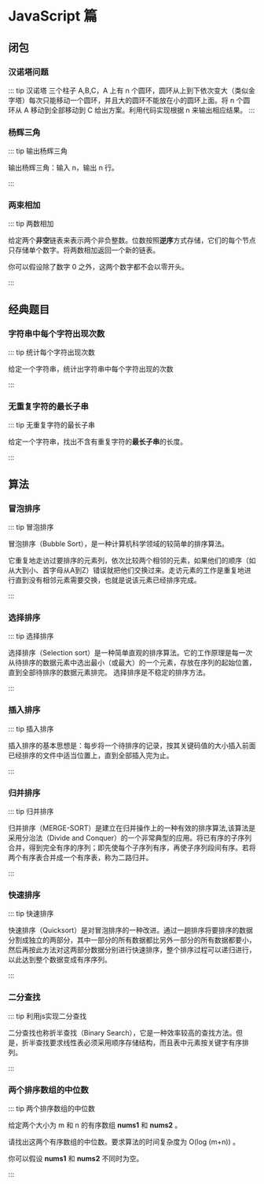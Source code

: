 # JavaScript 篇
## 闭包

### 汉诺塔问题

::: tip 汉诺塔
三个柱子 A,B,C，A 上有 n 个圆环，圆环从上到下依次变大（类似金字塔）每次只能移动一个圆环，并且大的圆环不能放在小的圆环上面。将 n 个圆环从 A 移动到全部移动到 C 给出方案。利用代码实现根据 n 来输出相应结果。
:::

<hideShow>
<template slot="example">

n = 1

    A -----> C

n = 2

    A -----> B
    A -----> C
    B -----> C

</template>
<template slot="answer">

```javascript
function move(n, a, b, c) {
  if (n === 1) {
    return console.log(a, ' ----->', c)
  }
  move(n - 1, a, c, b)
  move(1, a, b, c)
  move(n - 1, b, a, c)
}
move(3, 'A', 'B', 'C')
```

</template>
</hideShow>

### 杨辉三角
::: tip 输出杨辉三角

输出杨辉三角：输入 n，输出 n 行。

:::


<hideShow>
<template slot="example">

n = 1

    1

n = 3

    1
    1, 1
    1, 2, 1

</template>
<template slot="answer">

```javascript
function triangle(n) {
  let list = [1]
  let num = 0
  while (num < n) {
    console.log(list)
    const arr = []
    num++

    list.push(0)
    list.reduce((a, b, key) => {
      arr[key] = a + b
      return b
    }, 0)
    list = arr
  }
}
triangle(15)
```

</template>
</hideShow>

### 两束相加

::: tip 两数相加

给定两个**非空**链表来表示两个非负整数。位数按照**逆序**方式存储，它们的每个节点只存储单个数字。将两数相加返回一个新的链表。

你可以假设除了数字 0 之外，这两个数字都不会以零开头。

:::

<hideShow>
<template slot="example">

```
输入：(2 -> 4 -> 3) + (5 -> 6 -> 4)
输出：7 -> 0 -> 8
原因：342 + 465 = 807
```

输入输出格式： （链表）

```javascript
function ListNode(val) {
  this.val = val
  this.next = null
}
l1: {"val":2,"next":{"val":4,"next": {"val": 3,"next":null}}}
l2: {"val":5,"next":{"val":6,"next": {"val": 4,"next":null}}}

输出：{"val":7,"next":{"val":0,"next": {"val": ,"next":null}}}

```



</template>
<template slot="answer">

```javascript
var addTwoNumbers = function(l1, l2, num = 0) {
  let a = l1.val ? l1.val : 0
  let b = l2.val ? l2.val : 0
  let n = a + b + num
  let node = new ListNode(n % 10)
  if (!l1.next && !l2.next) {
    if (n >= 10) {
      node.next = new ListNode(1)
    }
    return node
  }
  node.next = addTwoNumbers( l1.next ? l1.next : {}, l2.next ? l2.next : {}, (n>9?1:0))
  return node
}
addTwoNumbers(l1, l2)
```

</template>
</hideShow>

## 经典题目

### 字符串中每个字符出现次数

::: tip 统计每个字符出现次数

给定一个字符串，统计出字符串中每个字符出现的次数

:::
<hideShow>
<template slot="example">

str = '1122qqqe'

    1: 2,
    2: 2,
    q: 3,
    e: 1

</template>
<template slot="answer">

```javascript
let str = '1234qwer*)('
const obj = Array.prototype.reduce.call(str, (a, b) => {
  a[b] ? a[b]++ : a[b] = 1
  return a
}, {})
console.log(obj)
```

</template>
</hideShow>

### 无重复字符的最长子串

::: tip 无重复字符的最长子串

给定一个字符串，找出不含有重复字符的**最长子串**的长度。

:::
<hideShow>
<template slot="example">

```
输入: "abcabcbb"
输出: 3 
解释: 无重复字符的最长子串是 "abc"，其长度为 3。
```

</template>
<template slot="answer">

```javascript
const str = 'abcabcd '
var lengthOfLongestSubstring = function(s) {
  let max = 0
  let [l, r] = [0, 0]
  for (let i = 0; i < s.length; i++) {
    if (s.slice(l, r).includes(s[i])) l += s.slice(l, r).indexOf(s[i]) + 1
    r++
    if (s.slice(l, r).length > max) max = s.slice(l, r).length
  }
  return max
}
console.log(lengthOfLongestSubstring(str))
```

</template>
</hideShow>

## 

## 算法

### 冒泡排序

::: tip 冒泡排序

冒泡排序（Bubble Sort），是一种计算机科学领域的较简单的排序算法。

它重复地走访过要排序的元素列，依次比较两个相邻的元素，如果他们的顺序（如从大到小、首字母从A到Z）错误就把他们交换过来。走访元素的工作是重复地进行直到没有相邻元素需要交换，也就是说该元素已经排序完成。

:::

<hideShow>
<template slot="example">

`<无>`

</template>
<template slot="answer">

```javascript
/**
 * 冒泡排序
 */
function bubbleSort(arr) {
  for (let i = 0; i < arr.length - 1; i++) {
    for (let j = 0; j < arr.length - i - 1; j++) {
      [arr[j], arr[j + 1]] =
        arr[j] > arr[j + 1] 
          ? [arr[j + 1], arr[j]] : [arr[j], arr[j + 1]]
    }
  }
  return arr
}
```

</template>
</hideShow>

### 选择排序

::: tip 选择排序

选择排序（Selection sort）是一种简单直观的排序算法。它的工作原理是每一次从待排序的数据元素中选出最小（或最大）的一个元素，存放在序列的起始位置，直到全部待排序的数据元素排完。 选择排序是不稳定的排序方法。

:::

<hideShow>
<template slot="example">

`<无>`

</template>
<template slot="answer">

```javascript
/**
 * 选择排序
 */
function selectionSort(arr) {
  for (let i = 0; i < arr.length - 1; i++) {
    for (let j = i + 1; j < arr.length; j++) {
      [arr[i], arr[j]] = arr[i] > arr[j] ? [arr[j], arr[i]] : [arr[i], arr[j]]
    }
  }
  return arr
}
```

</template>
</hideShow>

### 插入排序

::: tip 插入排序

插入排序的基本思想是：每步将一个待排序的记录，按其关键码值的大小插入前面已经排序的文件中适当位置上，直到全部插入完为止。

:::

<hideShow>
<template slot="example">

`<无>`

</template>
<template slot="answer">

```javascript
/**
 * 插入排序
 */
function insertSort(arr) {
  let tem,j
  for(let i = 0; i<arr.length; i++){
    j = i
    tem = arr[i]
    while(j>0&& arr[j-1]>tem){
      arr[j] = arr[j -1]
      j--
    }
    arr[j] = tem
  }
  return arr
}
```

</template>
</hideShow>

### 归并排序

::: tip 归并排序

归并排序（MERGE-SORT）是建立在归并操作上的一种有效的排序算法,该算法是采用分治法（Divide and Conquer）的一个非常典型的应用。将已有序的子序列合并，得到完全有序的序列；即先使每个子序列有序，再使子序列段间有序。若将两个有序表合并成一个有序表，称为二路归并。

:::

<hideShow>
<template slot="example">

`<无>`

</template>
<template slot="answer">

```javascript
/**
 * 归并排序
 */
function mergeSort(arr) {
  if (arr.length <= 1) return arr
  const left = mergeSort(arr.splice(0, parseInt(arr.length / 2)))
  const right = mergeSort(arr)
  return ((left, right) => {
    let [l, r, result] = [0, 0, []]
    while (l < left.length && r < right.length) {
      if (left[l] < right[r]) {
        result.push(left[l])
        l += 1
      } else {
        result.push(right[r])
        r += 1
      }
    }
    result.push(...left.slice(l))
    result.push(...right.slice(r))
    return result
  })(left, right)
}
```

</template>
</hideShow>

### 快速排序

::: tip 快速排序

快速排序（Quicksort）是对冒泡排序的一种改进。通过一趟排序将要排序的数据分割成独立的两部分，其中一部分的所有数据都比另外一部分的所有数据都要小，然后再按此方法对这两部分数据分别进行快速排序，整个排序过程可以递归进行，以此达到整个数据变成有序序列。

:::

<hideShow>
<template slot="example">

`<无>`

</template>
<template slot="answer">

```javascript
/**
 * 快速排序
 */
function quickSort(arr) {
  if (arr.length < 2) return arr
  const baseValue = arr[0]
  const [less, equal, greater] = [[], [], []]
  arr.forEach(item => {
    let n = baseValue - item
    n == 0 ? equal.push(item) : n > 0 ? less.push(item) : greater.push(item)
  })
  return [...quickSort(less), ...equal, ...quickSort(greater)]
}
```

</template>
</hideShow>

### 二分查找

::: tip 利用js实现二分查找

二分查找也称折半查找（Binary Search），它是一种效率较高的查找方法。但是，折半查找要求线性表必须采用顺序存储结构，而且表中元素按关键字有序排列。

:::

<hideShow>
<template slot="example">

`<无>`

</template>
<template slot="answer">

```javascript
function findArr(arr, val) {
  let low = 0
  let high = arr.length - 1
  while (low <= high) {
    let index = parseInt((low + high) / 2)
    let guess = arr[index]
    if (guess == val) return index
    if (guess > val) high = parseInt(index - 1)
    else low = index + 1
  }
  return -1
}
```

</template>
</hideShow>

### 两个排序数组的中位数

::: tip 两个排序数组的中位数

给定两个大小为 m 和 n 的有序数组 **nums1** 和 **nums2** 。

请找出这两个有序数组的中位数。要求算法的时间复杂度为 O(log (m+n)) 。

你可以假设 **nums1** 和 **nums2** 不同时为空。

:::
<hideShow>
<template slot="example">

**示例 1:**

```
nums1 = [1, 3]
nums2 = [2]

中位数是 2.0
```

**示例 2:**

```
nums1 = [1, 2]
nums2 = [3, 4]

中位数是 (2 + 3)/2 = 2.5
```



</template>

<template slot="answer">

```javascript
var findMedianSortedArrays = function(nums1, nums2) {
  var len1 = nums1.length
  var len2 = nums2.length
  var len = len1 + len2
  var zn = len / 2
  var n1 = len1 / 2
  var n2 = zn - n1
  var i1, j1, i2, j2
  if (n1 % 1 > 0) {
    i1 = j1 = n1 >> 0
  } else {
    i1 = n1 - 1
    j1 = n1
  }
  if (n2 % 1 > 0) {
    i2 = j2 = n2 >> 0
  } else {
    i2 = n2 - 1
    j2 = n2
  }
  return test(i1, j1, i2, j2)
  function test(i1, j1, i2, j2) {
    var l1, r1, l2, r2
    l1 = nums1[i1] || -Infinity
    r1 = nums1[j1] || Infinity
    l2 = nums2[i2] || -Infinity
    r2 = nums2[j2] || Infinity
    if (l1 > r2) {
      return test(i1 - 1, i1, j2, j2 + 1)
    } else if (l2 > r1) {
      return test(j1, j1 + 1, i2 - 1, i2)
    } else {
      if (zn > zn >> 0) {
        return Math.max(l1, l2)
      } else {
        return (Math.max(l1, l2) + Math.min(r1, r2)) / 2
      }
    }
  }
}

console.log(findMedianSortedArrays([1, 2], [3, 4]))
```

</template>
</hideShow>